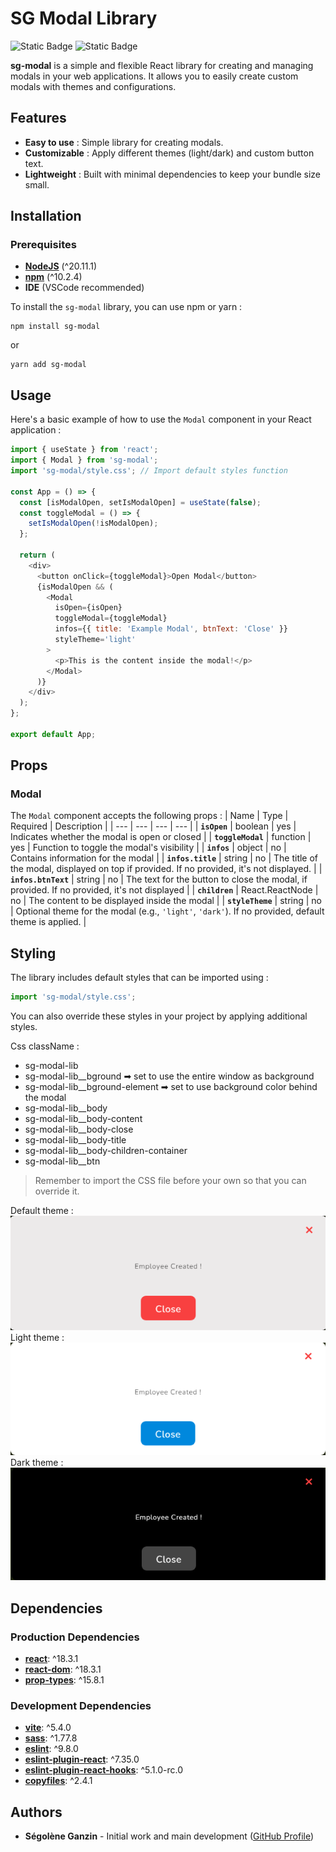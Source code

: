 # SG Modal Library

![Static Badge](https://img.shields.io/badge/Made_with-ReactJS-blue)
![Static Badge](https://img.shields.io/badge/Publish_on-npm-red)

**sg-modal** is a simple and flexible React library for creating and managing modals in your web applications.
It allows you to easily create custom modals with themes and configurations.

## Features

- **Easy to use** : Simple library for creating modals.
- **Customizable** : Apply different themes (light/dark) and custom button text.
- **Lightweight** : Built with minimal dependencies to keep your bundle size small.

## Installation

### Prerequisites

- **[NodeJS](https://nodejs.org/fr/)** (^20.11.1)
- **[npm](https://www.npmjs.com/)** (^10.2.4)
- **IDE** (VSCode recommended)

To install the `sg-modal` library, you can use npm or yarn :

```
npm install sg-modal
```

or

```
yarn add sg-modal
```

## Usage

Here's a basic example of how to use the `Modal` component in your React application :

```javascript
import { useState } from 'react';
import { Modal } from 'sg-modal';
import 'sg-modal/style.css'; // Import default styles function

const App = () => {
  const [isModalOpen, setIsModalOpen] = useState(false);
  const toggleModal = () => {
    setIsModalOpen(!isModalOpen);
  };

  return (
    <div>
      <button onClick={toggleModal}>Open Modal</button>
      {isModalOpen && (
        <Modal
          isOpen={isOpen}
          toggleModal={toggleModal}
          infos={{ title: 'Example Modal', btnText: 'Close' }}
          styleTheme='light'
        >
          <p>This is the content inside the modal!</p>
        </Modal>
      )}
    </div>
  );
};

export default App;
```

## Props

### Modal

The `Modal` component accepts the following props :
| Name | Type | Required | Description |
| --- | --- | --- | --- |
| **`isOpen`** | boolean | yes | Indicates whether the modal is open or closed |
| **`toggleModal`** | function | yes | Function to toggle the modal's visibility |
| **`infos`** | object | no | Contains information for the modal |
| **`infos.title`** | string | no | The title of the modal, displayed on top if provided. If no provided, it's not displayed. |
| **`infos.btnText`** | string | no | The text for the button to close the modal, if provided. If no provided, it's not displayed |
| **`children`** | React.ReactNode | no | The content to be displayed inside the modal |
| **`styleTheme`** | string | no | Optional theme for the modal (e.g., `'light'`, `'dark'`). If no provided, default theme is applied. |

## Styling

The library includes default styles that can be imported using :

```javascript
import 'sg-modal/style.css';
```

You can also override these styles in your project by applying additional styles.

Css className :

- sg-modal-lib
- sg-modal-lib\_\_bground ➡ set to use the entire window as background
- sg-modal-lib\_\_bground-element ➡ set to use background color behind the modal
- sg-modal-lib\_\_body
- sg-modal-lib\_\_body-content
- sg-modal-lib\_\_body-close
- sg-modal-lib\_\_body-title
- sg-modal-lib\_\_body-children-container
- sg-modal-lib\_\_btn

> Remember to import the CSS file before your own so that you can override it.

Default theme : <br>
![Default theme screenshot](./src/assets/defaultTheme.png) <br>
Light theme : <br>
![Light theme screenshot](./src/assets/lightTheme.png) <br>
Dark theme : <br>
![Dark theme screenshot](./src/assets/darkTheme.png) <br>

## Dependencies

### Production Dependencies

- **[react](https://www.npmjs.com/package/react)**: ^18.3.1
- **[react-dom](https://www.npmjs.com/package/react-dom)**: ^18.3.1
- **[prop-types](https://www.npmjs.com/package/prop-types)**: ^15.8.1

### Development Dependencies

- **[vite](https://www.npmjs.com/package/vite)**: ^5.4.0
- **[sass](https://www.npmjs.com/package/sass)**: ^1.77.8
- **[eslint](https://www.npmjs.com/package/eslint)**: ^9.8.0
- **[eslint-plugin-react](https://www.npmjs.com/package/eslint-plugin-react)**: ^7.35.0
- **[eslint-plugin-react-hooks](https://www.npmjs.com/package/eslint-plugin-react-hooks)**: ^5.1.0-rc.0
- **[copyfiles](https://www.npmjs.com/package/copyfiles)**: ^2.4.1

## Authors

- **Ségolène Ganzin** - Initial work and main development ([GitHub Profile](https://github.com/segoleneganzin/))
